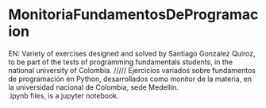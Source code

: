 # MonitoriaFundamentosDeProgramacion
 EN:                      Variety of exercises designed and solved by Santiago Gonzalez Quiroz, to be part of the tests of programming fundamentals students, in the national university of Colombia.      ///// Ejercicios variados sobre fundamentos de programación en Python, desarrollados como monitor de la materia, en la universidad nacional de Colombia, sede Medellín.  
.ipynb files, is a jupyter notebook.
